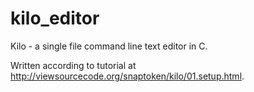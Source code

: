 # kilo_editor

Kilo - a single file command line text editor in C.

Written according to tutorial at http://viewsourcecode.org/snaptoken/kilo/01.setup.html.

